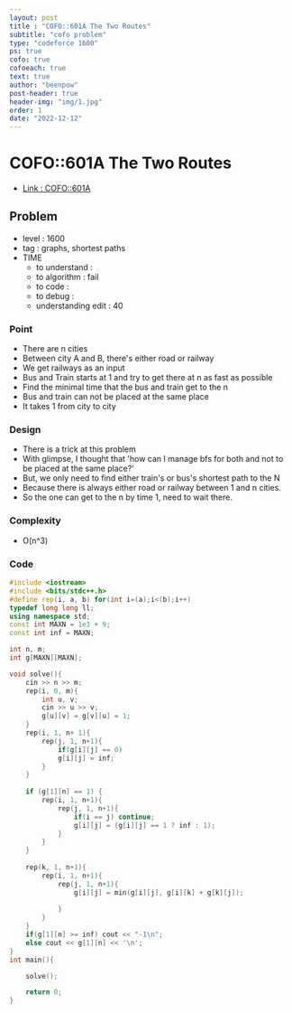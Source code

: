 ```yaml
---
layout: post
title : "COFO::601A The Two Routes"
subtitle: "cofo problem"
type: "codeforce 1600"
ps: true
cofo: true
cofoeach: true
text: true
author: "beenpow"
post-header: true
header-img: "img/1.jpg"
order: 1
date: "2022-12-12"
---
```

# COFO::601A The Two Routes
- [Link : COFO::601A](https://codeforces.com/contest/601/problem/A)


## Problem 

- level : 1600
- tag : graphs, shortest paths
- TIME
  - to understand    : 
  - to algorithm     : fail
  - to code          : 
  - to debug         : 
  - understanding edit : 40


### Point
- There are n cities
- Between city A and B, there's either road or railway
- We get railways as an input
- Bus and Train starts at 1 and try to get there at n as fast as possible
- Find the minimal time that the bus and train get to the n
 - Bus and train can not be placed at the same place
 - It takes 1 from city to city 

### Design
- There is a trick at this problem
- With glimpse, I thought that 'how can I manage bfs for both and not to be placed at the same place?'
- But, we only need to find either train's or bus's shortest path to the N
- Because there is always either road or railway between 1 and n cities.
- So the one can get to the n by time 1, need to wait there.

### Complexity
- O(n^3)

### Code

```cpp
#include <iostream>
#include <bits/stdc++.h>
#define rep(i, a, b) for(int i=(a);i<(b);i++)
typedef long long ll;
using namespace std;
const int MAXN = 1e3 + 9;
const int inf = MAXN;

int n, m;
int g[MAXN][MAXN];

void solve(){
    cin >> n >> m;
    rep(i, 0, m){
        int u, v;
        cin >> u >> v;
        g[u][v] = g[v][u] = 1;
    }
    rep(i, 1, n+ 1){
        rep(j, 1, n+1){
            if(g[i][j] == 0)
            g[i][j] = inf;
        }
    }
    
    if (g[1][n] == 1) {
        rep(i, 1, n+1){
            rep(j, 1, n+1){
                if(i == j) continue;
                g[i][j] = (g[i][j] == 1 ? inf : 1);
            }
        }
    }
    
    rep(k, 1, n+1){
        rep(i, 1, n+1){
            rep(j, 1, n+1){
                g[i][j] = min(g[i][j], g[i][k] + g[k][j]);
                
            }
        }
    }
    if(g[1][n] >= inf) cout << "-1\n";
    else cout << g[1][n] << '\n';
}
int main(){

    solve();

    return 0;
}
```
